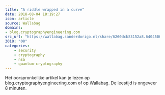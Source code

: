 ```yaml
---
title: "A riddle wrapped in a curve"
date: 2018-08-04 18:19:27
icon: article
source: Wallabag
domains:
- blog.cryptographyengineering.com
src_url: "https://wallabag.sanderdorigo.nl/share/6260dcb83152a8.64045003"
2018: "08"
categories:
    - security
    - cryptography
    - nsa
    - quantum-cryptography
---
```

Het oorspronkelijke artikel kan je lezen op [blog.cryptographyengineering.com](https://blog.cryptographyengineering.com/2015/10/22/a-riddle-wrapped-in-curve/) of [op Wallabag](https://wallabag.sanderdorigo.nl/share/6260dcb83152a8.64045003). De leestijd is ongeveer 8 minuten.